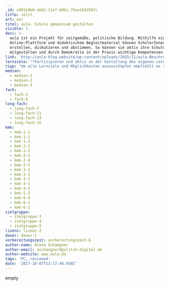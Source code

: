 ```yaml
---
_id: e901b4b0-ab61-11e7-80b1-75ea103d587c
title: colit
art: oer
titel: aula- Schule gemeinsam gestalten
visible: 1
desc: >-
  aula ist ein Projekt für zeitgemäße, politische Bildung. Mithilfe einer
  Online-Plattform und didaktischem Begleitmaterial können SchülerInnen Ideen
  erstellen, diskutieren und abstimmen. So können sie aktiv ihre Schule
  mitgestalten und durch Demokratie in der Praxis wichtige Kompetenzen erwerben.
link: 'http://aula-blog.website/wp-content/uploads/2015/11/aula-Beschreibung-2.pdf'
lernziele: "*Partizipieren und aktiv an der Gestaltung des eigenen Lern- und Lebensraums mitwirken\r\n*Erfahrung von Selbstwirksamkeit \r\n*Politische Bildung in der Praxis\r\n*21st Century Skills werden trainiert: Kommunikation (Argumentation, Diskussion, Kompromissfindung), Kollaboration, kritisches Denken und Kreativität \r\n*Umgang mit digitalen Medien\r\n*Minderheitenschutz und Antidiskriminierung\r\n*Transparenz von vorhandenen Schulstrukturen"
tipp: "Um alle Lernziele und Möglichkeiten auszuschöpfen empfiehlt es sich die gesamte Schule mit  allen AkteurInnen in das Projekt einzubeziehen. Es kann aber auch mit einzelnen Klassen/Lerngruppen durchgeführt werden.\r\nZu den Funktionen der Plattform finden sich [Tutorial-Videos](http://aula-blog.website/how-to-aula/)\r\nDer Code zum herunterladen der Plattform steht auf [github](https://github.com/liqd/aula)"
medien:
  - medien-1
  - medien-2
  - medien-3
fach:
  - fach-3
  - fach-5
long-fach:
  - long-fach-7
  - long-fach-11
  - long-fach-13
  - long-fach-16
kmk:
  - kmk-1-1
  - kmk-1-2
  - kmk-1-3
  - kmk-2-1
  - kmk-2-2
  - kmk-2-3
  - kmk-2-4
  - kmk-2-5
  - kmk-3-1
  - kmk-3-2
  - kmk-3-3
  - kmk-4-1
  - kmk-4-2
  - kmk-5-3
  - kmk-5-4
  - kmk-6-1
  - kmk-6-2
zielgruppe:
  - zielgruppe-3
  - zielgruppe-4
  - zielgruppe-5
lizenz: lizenz-2
dauer: dauer-1
vorbereitungszeit: vorbereitungszeit-6
author-name: Alexa Schaegner
author-email: aschaegner@politik-digital.de
author-website: www.aula.de
tags: 'PC, reviewed'
date: '2017-10-07T13:17:46.930Z'
---
```

empty
